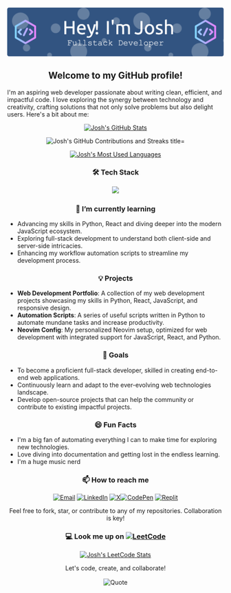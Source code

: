 ![Header](./github-header-image_3.png)

<div class="welcome" align="center">
<h2>Welcome to my GitHub profile!</h2>
</div>

I'm an aspiring web developer passionate about writing clean, efficient, and impactful code. I love exploring the synergy between technology and creativity, crafting solutions that not only solve problems but also delight users. Here's a bit about me:
<p></p>
<div class="github" align="center">
	<a href="https://github.com/joshuadanpeterson"><img src="https://github-readme-stats.vercel.app/api?username=joshuadanpeterson&show_icons=true&theme=nord" alt="Josh's GitHub Stats" title="Josh's GitHub Stats"></a>
</div>
<p></p>
<div class="github" align="center"
	<a href="https://github.com/joshuadanpeterson"><img src="https://github-readme-streak-stats.herokuapp.com/?user=joshuadanpeterson&theme=nord&hide_border=false" alt="Josh's GitHub Contributions and Streaks title="Josh's GitHub Contributions and Streaks"></a>
</div>
<p></p>
<div class="github" align="center">
	<a href="https://github.com/joshuadanpeterson"><img src="https://github-readme-stats.vercel.app/api/top-langs/?username=joshuadanpeterson&theme=nord&hide_border=false&include_all_commits=true&count_private=true&layout=compact" alt="Josh's Most Used Languages" title="Josh's Most Used Languages"></a>
</div>

<div class="tech-stack" align="center">
	<h3>🛠 Tech Stack</h3>
  	<a href="https://skillicons.dev">
  		<img src="https://skillicons.dev/icons?i=anaconda,androidstudio,apple,aws,azure,babel,bash,bootstrap,codepen,css,discord,django,docker,express,figma,firebase,flask,gatsby,gcp,git,github,githubactions,gmail,heroku,html,instagram,js,kubernetes,linkedin,linux,lua,md,materialui,mongodb,neovim,nodejs,npm,obsidian,postgres,postman,py,react,replit,sqlite,selenium,svg,tailwind,twitter,vim,vscode,wordpress,yarn" />
	</a>
</div>

<div class="learning" align="center">
	<h3>🌱 I’m currently learning</h3>
</div>

- Advancing my skills in Python, React and diving deeper into the modern JavaScript ecosystem.
- Exploring full-stack development to understand both client-side and server-side intricacies.
- Enhancing my workflow automation scripts to streamline my development process.

<div class="projects" align="center">
	<h3>💡 Projects</h3>
</div>

- **Web Development Portfolio**: A collection of my web development projects showcasing my skills in Python, React, JavaScript, and responsive design.
- **Automation Scripts**: A series of useful scripts written in Python to automate mundane tasks and increase productivity.
- **Neovim Config**: My personalized Neovim setup, optimized for web development with integrated support for JavaScript, React, and Python.

<div class="goals" align="center">
	<h3>🚀 Goals</h3>
</div>

- To become a proficient full-stack developer, skilled in creating end-to-end web applications.
- Continuously learn and adapt to the ever-evolving web technologies landscape.
- Develop open-source projects that can help the community or contribute to existing impactful projects.

<div class="fun-facts" align="center">
	<h3>😄 Fun Facts</h3>
</div>

- I'm a big fan of automating everything I can to make time for exploring new technologies.
- Love diving into documentation and getting lost in the endless learning.
- I'm a huge music nerd

<div class="contact" align="center">
	<h3>📫 How to reach me</h3>
	<a href="mailto:joshuadanpeterson@gmail.com"><img src="https://skillicons.dev/icons?i=gmail" alt="Email" title="Email" /></a> <a href="https://www.linkedin.com/in/joshuadanpeterson"><img src="https://skillicons.dev/icons?i=linkedin" alt="LinkedIn" title="LinkedIn" /></a> <a href="https://www.x.com/jdpeterson"><img src="https://skillicons.dev/icons?i=twitter" alt="X" title="X" /></a><a href="https://codepen.io/joshuadanpeterson/collections/"><img src="https://skillicons.dev/icons?i=codepen" alt="CodePen" title="CodePen" /></a> <a href="https://replit.com/@joshuadanpeterson"><img src="https://skillicons.dev/icons?i=replit" alt="Replit" title="Replit"/></a>

Feel free to fork, star, or contribute to any of my repositories. Collaboration is key!
</div>

<div class="leetcode" align="center">
	<h3>💻 Look me up on <a href="https://leetcode.com/joshuadanpeterson/"><img src="https://img.shields.io/badge/LeetCode-000000?style=for-the-badge&logo=LeetCode&logoColor=#d16c06" alt="LeetCode" title="LeetCode" /></a></h3>
	<a href="https://leetcode.com/joshuadanpeterson/"><img align="center" src="https://leetcard.jacoblin.cool/joshuadanpeterson?ext=heatmap" alt="Josh's LeetCode Stats" title="Josh's LeetCode Stats"></a>

<p></p>
Let's code, create, and collaborate!
<p></p>
</div>

<div align="center">
	<img align="center" src="https://github-readme-quotes-bay.vercel.app/quote?quotesUrl=https://github.com/joshuadanpeterson/joshuadanpeterson/blob/main/quotes.json&theme=nord&animation=grow_out_in" alt="Quote" title="Quote">
</div>

